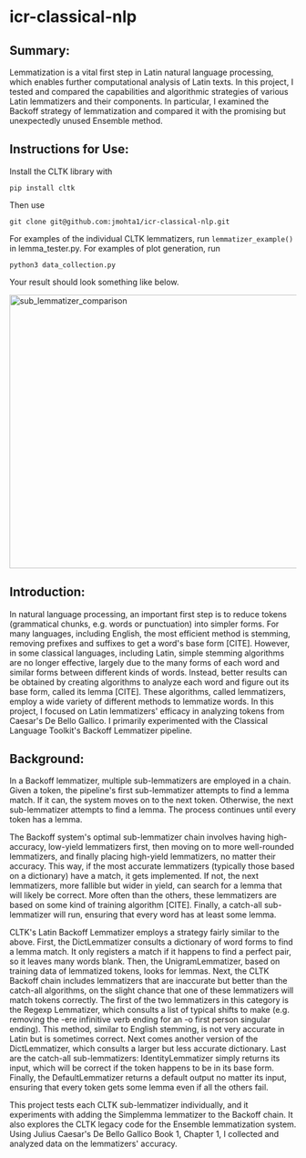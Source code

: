 # icr-classical-nlp

## Summary:

Lemmatization is a vital first step in Latin natural language processing, which enables further computational analysis of Latin texts. In this project, I tested and compared the capabilities and algorithmic strategies of various Latin lemmatizers and their components. In particular, I examined the Backoff strategy of lemmatization and compared it with the promising but unexpectedly unused Ensemble method.

## Instructions for Use:

Install the CLTK library with
```
pip install cltk
```
Then use 
```
git clone git@github.com:jmohta1/icr-classical-nlp.git
```
For examples of the individual CLTK lemmatizers, run ```lemmatizer_example()``` in lemma_tester.py.
For examples of plot generation, run 
```
python3 data_collection.py
```
 Your result should look something like below.
 

<img width="640" height="480" alt="sub_lemmatizer_comparison" src="https://github.com/user-attachments/assets/bdc6b750-7861-47af-9582-a3a05629f961" />


## Introduction:

In natural language processing, an important first step is to reduce tokens (grammatical chunks, e.g. words or punctuation) into simpler forms. For many languages, including English, the most efficient method is stemming, removing prefixes and suffixes to get a word's base form [CITE]. However, in some classical languages, including Latin, simple stemming algorithms are no longer effective, largely due to the many forms of each word and similar forms between different kinds of words. Instead, better results can be obtained by creating algorithms to analyze each word and figure out its base form, called its lemma [CITE]. These algorithms, called lemmatizers, employ a wide variety of different methods to lemmatize words. In this project, I focused on Latin lemmatizers' efficacy in analyzing tokens from Caesar's De Bello Gallico. I primarily experimented with the Classical Language Toolkit's Backoff Lemmatizer pipeline. 


## Background:

In a Backoff lemmatizer, multiple sub-lemmatizers are employed in a chain. Given a token, the pipeline's first sub-lemmatizer attempts to find a lemma match. If it can, the system moves on to the next token. Otherwise, the next sub-lemmatizer attempts to find a lemma. The process continues until every token has a lemma. 

The Backoff system's optimal sub-lemmatizer chain involves having high-accuracy, low-yield lemmatizers first, then moving on to more well-rounded lemmatizers, and finally placing high-yield lemmatizers, no matter their accuracy. This way, if the most accurate lemmatizers (typically those based on a dictionary) have a match, it gets implemented. If not, the next lemmatizers, more fallible but wider in yield, can search for a lemma that will likely be correct. More often than the others, these lemmatizers are based on some kind of training algorithm [CITE]. Finally, a catch-all sub-lemmatizer will run, ensuring that every word has at least some lemma.

CLTK's Latin Backoff Lemmatizer employs a strategy fairly similar to the above. First, the DictLemmatizer consults a dictionary of word forms to find a lemma match. It only registers a match if it happens to find a perfect pair, so it leaves many words blank. Then, the UnigramLemmatizer, based on training data of lemmatized tokens, looks for lemmas. Next, the CLTK Backoff chain includes lemmatizers that are inaccurate but better than the catch-all algorithms, on the slight chance that one of these lemmatizers will match tokens correctly. The first of the two lemmatizers in this category is the Regexp Lemmatizer, which consults a list of typical shifts to make (e.g. removing the -ere infinitive verb ending for an -o first person singular ending). This method, similar to English stemming, is not very accurate in Latin but is sometimes correct. Next comes another version of the DictLemmatizer, which consults a larger but less accurate dictionary. Last are the catch-all sub-lemmatizers: IdentityLemmatizer simply returns its input, which will be correct if the token happens to be in its base form. Finally, the DefaultLemmatizer returns a default output no matter its input, ensuring that every token gets some lemma even if all the others fail.

This project tests each CLTK sub-lemmatizer individually, and it experiments with adding the Simplemma lemmatizer to the Backoff chain. It also explores the CLTK legacy code for the Ensemble lemmatization system. Using Julius Caesar's De Bello Gallico Book 1, Chapter 1, I collected and analyzed data on the lemmatizers' accuracy.
